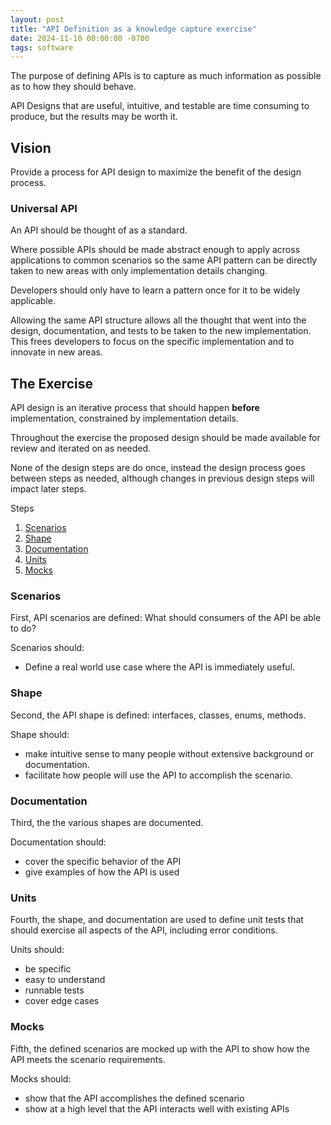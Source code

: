 ```yaml
---
layout: post
title: "API Definition as a knowledge capture exercise"
date: 2024-11-10 00:00:00 -0700
tags: software
---
```


The purpose of defining APIs is to capture as much information as possible as to how they should behave.

API Designs that are useful, intuitive, and testable are time consuming to produce, but the results may be worth it.

## Vision

Provide a process for API design to maximize the benefit of the design process.

### Universal API

An API should be thought of as a standard.

Where possible APIs should be made abstract enough to apply across applications to common scenarios so the same API pattern can be directly taken to new areas with only implementation details changing.

Developers should only have to learn a pattern once for it to be widely applicable.

Allowing the same API structure allows all the thought that went into the design, documentation, and tests to be taken to the new implementation. This frees developers to focus on the specific implementation and to innovate in new areas.

## The Exercise

API design is an iterative process that should happen **before** implementation, constrained by implementation details.

Throughout the exercise the proposed design should be made available for review and iterated on as needed.

None of the design steps are do once, instead the design process goes between steps as needed, although changes in previous design steps will impact later steps.

Steps

1. [Scenarios](#scenarios)
2. [Shape](#shape)
3. [Documentation](#documentation)
4. [Units](#units)
5. [Mocks](#mocks)

### Scenarios

First, API scenarios are defined: What should consumers of the API be able to do?

Scenarios should:

- Define a real world use case where the API is immediately useful.

### Shape

Second, the API shape is defined: interfaces, classes, enums, methods.

Shape should:

- make intuitive sense to many people without extensive background or documentation.
- facilitate how people will use the API to accomplish the scenario.

### Documentation

Third, the the various shapes are documented.

Documentation should:

- cover the specific behavior of the API
- give examples of how the API is used

### Units

Fourth, the shape, and documentation are used to define unit tests that should exercise all aspects of the API, including error conditions.

Units should:

- be specific
- easy to understand
- runnable tests
- cover edge cases

### Mocks

Fifth, the defined scenarios are mocked up with the API to show how the API meets the scenario requirements.

Mocks should:

- show that the API accomplishes the defined scenario
- show at a high level that the API interacts well with existing APIs
